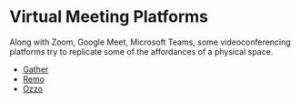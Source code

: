 # Virtual Meeting Platforms

Along with Zoom, Google Meet, Microsoft Teams, some videoconferencing platforms try to replicate some of the affordances of a physical space.

- [Gather](https://gather.town/)
- [Remo](https://remo.com/)
- [Ozzo](https://www.ozzo.events/)
